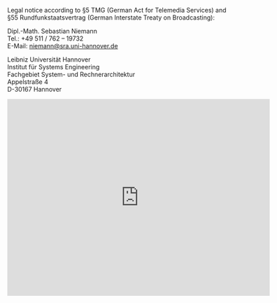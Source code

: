 Legal notice according to §5 TMG (German Act for Telemedia Services) and §55 Rundfunkstaatsvertrag (German Interstate Treaty on Broadcasting):

Dipl.-Math. Sebastian Niemann<br />
Tel.: +49 511 / 762 – 19732 <br />
E-Mail: niemann@sra.uni-hannover.de <br />

Leibniz Universität Hannover <br />
Institut für Systems Engineering <br />
Fachgebiet System- und Rechnerarchitektur <br />
Appelstraße 4 <br />
D-30167 Hannover

<p class="text-center">
  <iframe src="https://www.google.com/maps/embed?pb=!1m14!1m8!1m3!1d10379709.003185757!2d8.419323221016729!3d50.569344244445766!3m2!1i1024!2i768!4f13.1!3m3!1m2!1s0x47b073629d48477b%3A0xad9aa9c71024c8af!2sLeibniz+Universit%C3%A4t+Hannover!5e0!3m2!1sen!2sus!4v1420163111597" width="600" height="450" frameborder="0" style="border:0"></iframe>
</p>